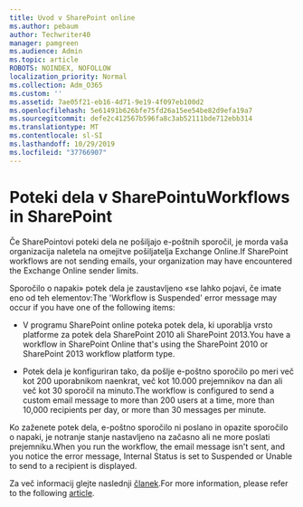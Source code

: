 ```yaml
---
title: Uvod v SharePoint online
ms.author: pebaum
author: Techwriter40
manager: pamgreen
ms.audience: Admin
ms.topic: article
ROBOTS: NOINDEX, NOFOLLOW
localization_priority: Normal
ms.collection: Adm_O365
ms.custom: ''
ms.assetid: 7ae05f21-eb16-4d71-9e19-4f097eb100d2
ms.openlocfilehash: 5e61491b626bfe75fd26a15ee54be82d9efa19a7
ms.sourcegitcommit: defe2c412567b596fa8c3ab52111bde712ebb314
ms.translationtype: MT
ms.contentlocale: sl-SI
ms.lasthandoff: 10/29/2019
ms.locfileid: "37766907"
---
```

# <a name="workflows-in-sharepoint"></a><span data-ttu-id="254b4-102">Poteki dela v SharePointu</span><span class="sxs-lookup"><span data-stu-id="254b4-102">Workflows in SharePoint</span></span>

<span data-ttu-id="254b4-103">Če SharePointovi poteki dela ne pošiljajo e-poštnih sporočil, je morda vaša organizacija naletela na omejitve pošiljatelja Exchange Online.</span><span class="sxs-lookup"><span data-stu-id="254b4-103">If SharePoint workflows are not sending emails, your organization may have encountered the Exchange Online sender limits.</span></span>

<span data-ttu-id="254b4-104">Sporočilo o napaki» potek dela je zaustavljeno «se lahko pojavi, če imate eno od teh elementov:</span><span class="sxs-lookup"><span data-stu-id="254b4-104">The 'Workflow is Suspended' error message may occur if you have one of the following items:</span></span>

- <span data-ttu-id="254b4-105">V programu SharePoint online poteka potek dela, ki uporablja vrsto platforme za potek dela SharePoint 2010 ali SharePoint 2013.</span><span class="sxs-lookup"><span data-stu-id="254b4-105">You have a workflow in SharePoint Online that's using the SharePoint 2010 or SharePoint 2013 workflow platform type.</span></span>

- <span data-ttu-id="254b4-106">Potek dela je konfiguriran tako, da pošlje e-poštno sporočilo po meri več kot 200 uporabnikom naenkrat, več kot 10.000 prejemnikov na dan ali več kot 30 sporočil na minuto.</span><span class="sxs-lookup"><span data-stu-id="254b4-106">The workflow is configured to send a custom email message to more than 200 users at a time, more than 10,000 recipients per day, or more than 30 messages per minute.</span></span>

<span data-ttu-id="254b4-107">Ko zaženete potek dela, e-poštno sporočilo ni poslano in opazite sporočilo o napaki, je notranje stanje nastavljeno na začasno ali ne more poslati prejemniku.</span><span class="sxs-lookup"><span data-stu-id="254b4-107">When you run the workflow, the email message isn't sent, and you notice the error message, Internal Status is set to Suspended or Unable to send to a recipient is displayed.</span></span>

<span data-ttu-id="254b4-108">Za več informacij glejte naslednji [članek](https://docs.microsoft.com/sharepoint/support/workflows/configured-workflow-fails-running).</span><span class="sxs-lookup"><span data-stu-id="254b4-108">For more information, please refer to the following [article](https://docs.microsoft.com/sharepoint/support/workflows/configured-workflow-fails-running).</span></span>

